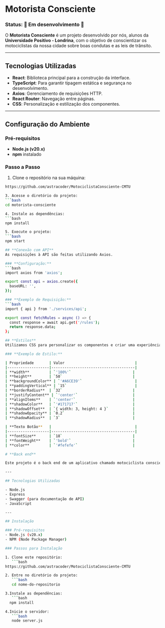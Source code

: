 
# **Motorista Consciente**

### **Status:** 🚧 Em desenvolvimento 🚧

O **Motorista Consciente** é um projeto desenvolvido por nós, alunos da **Universidade Positivo - Londrina**, com o objetivo de conscientizar os motociclistas da nossa cidade sobre boas condutas e as leis de trânsito.

---

## **Tecnologias Utilizadas**
- **React**: Biblioteca principal para a construção da interface.
- **TypeScript**: Para garantir tipagem estática e segurança no desenvolvimento.
- **Axios**: Gerenciamento de requisições HTTP.
- **React Router**: Navegação entre páginas.
- **CSS**: Personalização e estilização dos componentes.

---

## **Configuração do Ambiente**

### **Pré-requisitos**
- **Node.js (v20.x)**
- **npm** instalado

### **Passo a Passo**
1. Clone o repositório na sua máquina:
```bash
https://github.com/astracoder/MotociclistaConsciente-CMTU

3. Acesse o diretório do projeto:
```bash
cd motorista-consciente

4. Instale as dependências:
```bash
npm install

5. Execute o projeto:
```bash
npm start

## **Conexão com API**
As requisições à API são feitas utilizando Axios.

### **Configuração:**
```bash
import axios from 'axios';

export const api = axios.create({
  baseURL: '', 
});

### **Exemplo de Requisição:**
```bash
import { api } from './services/api';

export const fetchRules = async () => {
  const response = await api.get('/rules');
  return response.data;
};

## **Estilos**
Utilizamos CSS para personalizar os componentes e criar uma experiência visual agradável.

### **Exemplo de Estilo:**

| Propriedade       | Valor                                |
|-------------------|--------------------------------------|
| **width**         | `'100%'`                            |
| **height**        | `50`                                |
| **backgroundColor** | `'#A6CE39'`                        |
| **paddingVertical** | `15`                               |
| **borderRadius**  | `32`                                |
| **justifyContent** | `'center'`                         |
| **alignItems**    | `'center'`                          |
| **shadowColor**   | `'#171717'`                         |
| **shadowOffset**  | `{ width: 3, height: 4 }`           |
| **shadowOpacity** | `0.2`                               |
| **shadowRadius**  | `3`                                 |

| **Texto Botão**   |                                      |
|-------------------|--------------------------------------|
| **fontSize**      | `18`                                |
| **fontWeight**    | `'bold'`                            |
| **color**         | `'#fefefe'`                         |

# **Back end** 

Este projeto é o back end de um aplicativo chamado motociclista consciente, que visa ensinar e conscientizar atráves de um jogo de perguntas e respostas que é desenvolvido em Node.js e Express. Ele fornece uma API RESTful para gerenciar entidades como **usuários**, **módulos**, **certificados** e **atividades**.

---

## Tecnologias Utilizadas

- Node.js
- Express
- Swagger (para documentação de API)
- JavaScript

---

## Instalação

### Pré-requisitos
- Node.js (v20.x)
- NPM (Node Package Manager)

### Passos para Instalação

1. Clone este repositório:
   ```bash
https://github.com/astracoder/MotociclistaConsciente-CMTU

2. Entre no diretório do projeto:
   ```bash
   cd nome-do-repositorio

3.Instale as dependências:
   ```bash
  npm install

4.Inicie o servidor:
   ```bash
   node server.js

